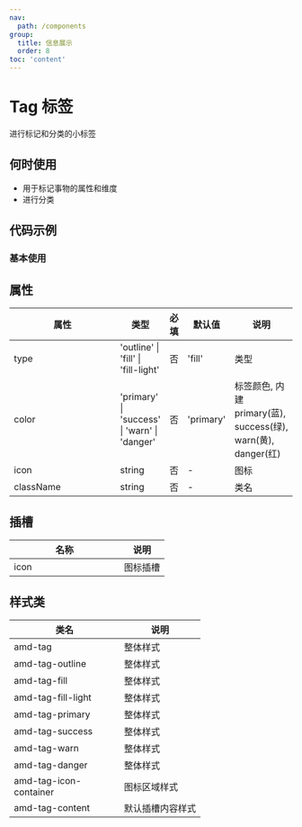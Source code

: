 ```yaml
---
nav:
  path: /components
group:
  title: 信息展示
  order: 8
toc: 'content'
---
```

# Tag 标签
进行标记和分类的小标签
## 何时使用
- 用于标记事物的属性和维度
- 进行分类

## 代码示例
### 基本使用
<code src='../../demo/pages/Tag'></code>



## 属性
| 属性 | 类型 | 必填 | 默认值 | 说明 |
| -----|-----|-----|-----|----- |
| type | 'outline' &verbar; 'fill' &verbar; 'fill-light' | 否 | 'fill' | 类型 |
| color | 'primary' &verbar; 'success' &verbar; 'warn' &verbar; 'danger' | 否 | 'primary' | 标签颜色, 内建 primary(蓝), success(绿), warn(黄), danger(红) |
| icon | string| 否 | - | 图标 |
| className | string | 否 | - | 类名 |

## 插槽
| 名称 | 说明 |
| ----|----|
| icon | 图标插槽 |

## 样式类
| 类名 | 说明 |
| ----|----|
| amd-tag | 整体样式 |
| amd-tag-outline | 整体样式 |
| amd-tag-fill | 整体样式 |
| amd-tag-fill-light | 整体样式 |
| amd-tag-primary | 整体样式 |
| amd-tag-success | 整体样式 |
| amd-tag-warn | 整体样式 |
| amd-tag-danger | 整体样式 |
| amd-tag-icon-container | 图标区域样式 |
| amd-tag-content | 默认插槽内容样式 |



<style> 
table th:first-of-type { width: 180px; } 
.__dumi-default-layout-content article table:first-of-type th:nth-of-type(2)  {
    width: 140px
} 
.__dumi-default-layout-content article table:first-of-type th:nth-of-type(3)  {
    width: 30px
} 
.__dumi-default-layout-content article table:first-of-type th:nth-of-type(4)  {
    width: 50px
} 
.__dumi-default-layout-content article table:nth-of-type(2) th:nth-of-type(2)  {
    width: 140px
} 
.__dumi-default-layout-content article table:nth-of-type(2) th:nth-of-type(3)  {
    width: 30px
} 
.__dumi-default-layout-content article table:nth-of-type(2) th:nth-of-type(4)  {
    width: 50px
} 
.__dumi-default-layout-content article table:nth-of-type(4) th:nth-of-type(2)  {
    width: 300px
} 
.__dumi-default-layout-content article table:nth-of-type(5) th:nth-of-type(2)  {
    width: 300px
} 
</style> 